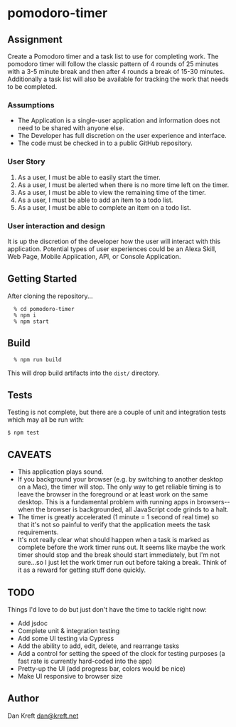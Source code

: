pomodoro-timer
===

## Assignment

Create a Pomodoro timer and a task list to use for completing
work. The pomodoro timer will follow the classic pattern of 4 rounds
of 25 minutes with a 3-5 minute break and then after 4 rounds a break
of 15-30 minutes. Additionally a task list will also be available for
tracking the work that needs to be completed.

### Assumptions

* The Application is a single-user application and information does not need to be shared with anyone else.
* The Developer has full discretion on the user experience and interface.
* The code must be checked in to a public GitHub repository.

### User Story

1. As a user, I must be able to easily start the timer.
2. As a user, I must be alerted when there is no more time left on the timer.
3. As a user, I must be able to view the remaining time of the timer.
4. As a user, I must be able to add an item to a todo list.
5. As a user, I must be able to complete an item on a todo list.

### User interaction and design

It is up the discretion of the developer how the user will interact with this application. Potential types of user experiences could be an Alexa Skill, Web Page, Mobile Application, API, or Console Application.


## Getting Started

After cloning the repository...

```
  % cd pomodoro-timer
  % npm i
  % npm start
```

## Build

```
  % npm run build
```

This will drop build artifacts into the `dist/` directory.

## Tests

Testing is not complete, but there are a couple of unit and integration tests which may all be run with:

```
$ npm test
```

## CAVEATS

* This application plays sound.
* If you background your browser (e.g. by switching to another desktop on a Mac), the timer will stop. The only way to get reliable timing is to leave the browser in the foreground or at least work on the same desktop. This is a fundamental problem with running apps in browsers--when the browser is backgrounded, all JavaScript code grinds to a halt.
* The timer is greatly accelerated (1 minute = 1 second of real time) so that it's not so painful to verify that the application meets the task requirements.
* It's not really clear what should happen when a task is marked as complete before the work timer runs out. It seems like maybe the work timer should stop and the break should start immediately, but I'm not sure...so I just let the work timer run out before taking a break. Think of it as a reward for getting stuff done quickly.

## TODO

Things I'd love to do but just don't have the time to tackle right now:

* Add jsdoc
* Complete unit & integration testing
* Add some UI testing via Cypress
* Add the ability to add, edit, delete, and rearrange tasks
* Add a control for setting the speed of the clock for testing purposes (a fast rate is currently hard-coded into the app)
* Pretty-up the UI (add progress bar, colors would be nice)
* Make UI responsive to browser size

## Author

Dan Kreft <dan@kreft.net>
